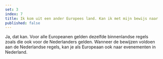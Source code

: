 ```yaml
---
set: 3
index: 7
title: Ik kom uit een ander Europees land. Kan ik met mijn bewijs naar een evenement of locatie in Nederland?
published: false
---
```

Ja, dat kan. Voor alle Europeanen gelden dezelfde binnenlandse regels zoals die ook voor de Nederlanders gelden. Wanneer de bewijzen voldoen aan de Nederlandse regels, kan je als Europeaan ook naar evenementen in Nederland. 
